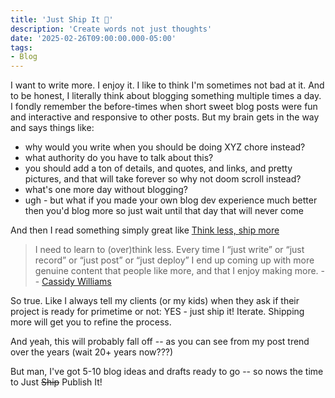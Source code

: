 ```yaml
---
title: 'Just Ship It 🚢'
description: 'Create words not just thoughts'
date: '2025-02-26T09:00:00.000-05:00'
tags:
- Blog
---
```


I want to write more. I enjoy it. I like to think I'm sometimes not bad at it. And to be honest, I literally think about blogging something multiple times a day. I fondly remember the before-times when short sweet blog posts were fun and interactive and responsive to other posts. But my brain gets in the way and says things like:
- why would you write when you should be doing XYZ chore instead?
- what authority do you have to talk about this?
- you should add a ton of details, and quotes, and links, and pretty pictures, and that will take forever so why not doom scroll instead?
- what's one more day without blogging?
- ugh - but what if you made your own blog dev experience much better then you'd blog more so just wait until that day that will never come

And then I read something simply great like [Think less, ship more](https://cassidoo.co/post/think-less/)
> I need to learn to (over)think less. Every time I “just write” or “just record” or “just post” or “just deploy” I end up coming up with more genuine content that people like more, and that I enjoy making more. -- [Cassidy Williams](https://cassidoo.co/)

So true. Like I always tell my clients (or my kids) when they ask if their project is ready for primetime or not: YES - just ship it! Iterate. Shipping more will get you to refine the process.

And yeah, this will probably fall off -- as you can see from my post trend over the years (wait 20+ years now???)

But man, I've got 5-10 blog ideas and drafts ready to go -- so nows the time to Just ~~Ship~~ Publish It! <imagine a swoosh tagged just-do-it logo right here LOL>

